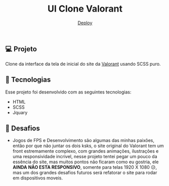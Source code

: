 <h1 align="center">
    UI Clone Valorant
</h1>


<p align="center">
  <a href="https://valorant-nu.vercel.app/">Deploy</a>
</p>

<br>


## 💻 Projeto

Clone da interface da tela de inicial do site da [Valorant](https://playvalorant.com/pt-br/) usando SCSS puro.
 
## 🚀 Tecnologias

Esse projeto foi desenvolvido com as seguintes tecnologias:

- HTML
- SCSS
- Jquary


## 🦾 Desafios

- Jogos de FPS e Desenvolvimento são algumas das minhas paixões, então por que não juntar os dois ksks, o site original do Valorant tem um front estremamente complexo, com grandes animações, ilustrações e uma responsividade incrivel, nesse projeto tentei pegar um pouco da essência do site, mas muitos pontos não ficaram como eu gostria, ele  **AINDA NÃO ESTA RESPONSIVO**, somente para telas 1920 X 1080 😥, mas um dos grandes desafios futuros será refatorar o site para rodar em dispositivos moveis.
